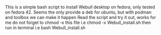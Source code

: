This is a simple bash script to install Webull desktop on fedora, only tested on fedora 42.
Seems the only provide a deb for ubuntu, but with podman and toolbox we can make it happen
Read the script and try it out, works for me
do not forget to chmod -x this file i.e chmod -x Webull_install.sh
then run in terminal i.e bash Webull_install.sh 
